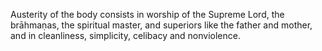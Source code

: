 Austerity of the body consists in worship of the Supreme Lord, the brāhmaṇas, the spiritual master, and superiors like the father and mother, and in cleanliness, simplicity, celibacy and nonviolence.
